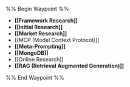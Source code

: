 %% Begin Waypoint %%
- **[[Framework Research]]**
- **[[Initial Research]]**
- **[[Market Research]]**
- [[MCP (Model Context Protocol)]]
- **[[Meta-Prompting]]**
- **[[MongoDB]]**
- [[Online Research]]
- **[[RAG (Retrieval Augmented Generation)]]**

%% End Waypoint %%
